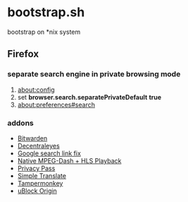 # bootstrap.sh
bootstrap on *nix system

## Firefox ##

### separate search engine in private browsing mode ###

1. <about:config>
2. set **browser.search.separatePrivateDefault** **true**
3. <about:preferences#search>

### addons ###
- [Bitwarden](https://addons.mozilla.org/en-US/firefox/addon/bitwarden-password-manager/)
- [Decentraleyes](https://addons.mozilla.org/en-US/firefox/addon/decentraleyes/)
- [Google search link fix](https://addons.mozilla.org/en-US/firefox/addon/google-search-link-fix/)
- [Native MPEG-Dash + HLS Playback](https://addons.mozilla.org/en-US/firefox/addon/native-mpeg-dash-hls-playback/)
- [Privacy Pass](https://addons.mozilla.org/en-US/firefox/addon/privacy-pass/)
- [Simple Translate](https://addons.mozilla.org/en-US/firefox/addon/simple-translate/)
- [Tampermonkey](https://addons.mozilla.org/en-US/firefox/addon/tampermonkey/)
- [uBlock Origin](https://addons.mozilla.org/en-US/firefox/addon/ublock-origin/)
